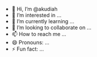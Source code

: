 - 👋 Hi, I’m @akudiah
- 👀 I’m interested in ...
- 🌱 I’m currently learning ...
- 💞️ I’m looking to collaborate on ...
- 📫 How to reach me ...
- 😄 Pronouns: ...
- ⚡ Fun fact: ...

<!---
akudiah/akudiah is a ✨ special ✨ repository because its `README.md` (this file) appears on your GitHub profile.
You can click the Preview link to take a look at your changes.
--->
